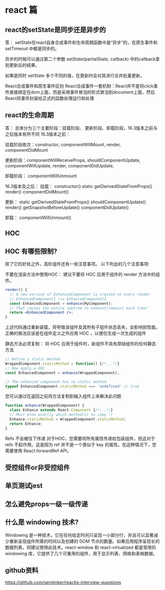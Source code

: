 # react 篇

## react的setState是同步还是异步的

答： setState在react自身合成事件和生命周期函数中是“异步”的，在原生事件和 setTimeout 中都是同步的。

异步的时候可以通过第二个参数 setState(partialState, callback) 中的callback拿到更新后的结果。

如果是同时 setState 多个不同的值，在更新时会对其进行合并批量更新。

React合成事件和原生事件区别
React合成事件一套机制：React并不是将click事件直接绑定在dom上面，而是采用事件冒泡的形式冒泡到document上面，然后React将事件封装给正式的函数处理运行和处理

## react的生命周期
答： 总体分为三个主要阶段：挂载阶段、 更新阶段、卸载阶段，16.3版本之前与之后版本有所不同
16.3版本之前：

挂载阶段依次：constructor, componentWillMount, render, componentDidMount

更新阶段：componentWillReceiveProps,
shouldComponentUpdate,
componentWillUpdate,
render,
componentDidUpdate,

卸载阶段： componentWillUnmount

16.3版本及之后：
挂载： constructor()
static getDerivedStateFromProps()
render()
componentDidMount()

更新： static getDerivedStateFromProps()
shouldComponentUpdate()
render()
getSnapshotBeforeUpdate()
componentDidUpdate()

卸载： componentWillUnmount()


## HOC

## HOC 有哪些限制?
除了它的好处之外，高阶组件还有一些注意事项。 以下列出的几个注意事项:

不要在渲染方法中使用HOC： 建议不要将 HOC 应用于组件的 render 方法中的组件。
```jsx
render() {
  // A new version of EnhancedComponent is created on every render
  // EnhancedComponent1 !== EnhancedComponent2
  const EnhancedComponent = enhance(MyComponent);
  // That causes the entire subtree to unmount/remount each time!
  return <EnhancedComponent />;
}
```
上述代码通过重新装载，将导致该组件及其所有子组件状态丢失，会影响到性能。正确的做法应该是在组件定义之外应用 HOC ，以便仅生成一次生成的组件

静态方法必须复制： 将 HOC 应用于组件时，新组件不具有原始组件的任何静态方法
```jsx
// Define a static method
WrappedComponent.staticMethod = function() {/*...*/}
// Now apply a HOC
const EnhancedComponent = enhance(WrappedComponent);

// The enhanced component has no static method
typeof EnhancedComponent.staticMethod === 'undefined' // true
```
您可以通过在返回之前将方法复制到输入组件上来解决此问题
```js
function enhance(WrappedComponent) {
  class Enhance extends React.Component {/*...*/}
  // Must know exactly which method(s) to copy :(
  Enhance.staticMethod = WrappedComponent.staticMethod;
  return Enhance;
}
```
Refs 不会被往下传递 对于HOC，您需要将所有属性传递给包装组件，但这对于 refs 不起作用。这是因为 ref 并不是一个类似于 key 的属性。在这种情况下，您需要使用 React.forwardRef API。

## 受控组件or非受控组件

## 单页测试jest

## 怎么避免props一级一级传递

## 什么是 windowing 技术?
Windowing 是一种技术，它在任何给定时间只呈现一小部分行，并且可以显著减少重新呈现组件所需的时间以及创建的 DOM 节点的数量。如果应用程序呈现长的数据列表，则建议使用此技术。react-window 和 react-virtualized 都是常用的 windowing 库，它提供了几个可重用的组件，用于显示列表、网格和表格数据。

## github资料
https://github.com/semlinker/reactjs-interview-questions